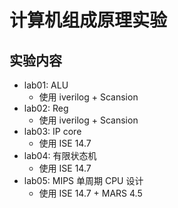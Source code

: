 # 计算机组成原理实验
## 实验内容
- lab01: ALU
	- 使用 iverilog + Scansion
- lab02: Reg
	- 使用 iverilog + Scansion
- lab03: IP core
	- 使用 ISE 14.7
- lab04: 有限状态机
	- 使用 ISE 14.7
- lab05: MIPS 单周期 CPU 设计
	- 使用 ISE 14.7 + MARS 4.5
